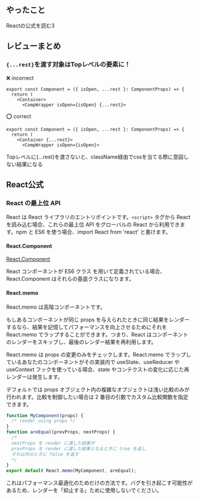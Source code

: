 ## やったこと
Reactの公式を読む3

## レビューまとめ
### `{...rest}`を渡す対象はTopレベルの要素に！
❌ incorrect
```tsx
export const Component = ({ isOpen, ...rest }: ComponentProps) => {
  return (
    <Container>
      <CompWrapper isOpen={isOpen} {...rest}>
```
⭕️ correct
```tsx
export const Component = ({ isOpen, ...rest }: ComponentProps) => {
  return (
    <Container {...rest}>
      <CompWrapper isOpen={isOpen}>
```

Topレベルに{...rest}を渡さないと、className経由でcssを当てる際に意図しない結果になる  


## React公式
### React の最上位 API

React は React ライブラリのエントリポイントです。`<script>` タグから React を読み込む場合、これらの最上位 API をグローバルの React から利用できます。npm と ES6 を使う場合、import React from 'react' と書けます。  

#### React.Component
[React.Component](https://ja.reactjs.org/docs/react-component.html)  

React コンポーネントが ES6 クラス を用いて定義されている場合、React.Component はそれらの基底クラスになります。  

#### React.memo
React.memo は高階コンポーネントです。

もしあるコンポーネントが同じ props を与えられたときに同じ結果をレンダーするなら、結果を記憶してパフォーマンスを向上させるためにそれを React.memo でラップすることができます。つまり、React はコンポーネントのレンダーをスキップし、最後のレンダー結果を再利用します。  

React.memo は props の変更のみをチェックします。React.memo でラップしているあなたのコンポーネントがその実装内で useState、useReducer や useContext フックを使っている場合、state やコンテクストの変化に応じた再レンダーは発生します。  

デフォルトでは props オブジェクト内の複雑なオブジェクトは浅い比較のみが行われます。比較を制御したい場合は 2 番目の引数でカスタム比較関数を指定できます。  

```jsx
function MyComponent(props) {
  /* render using props */
}
function areEqual(prevProps, nextProps) {
  /*
  nextProps を render に渡した結果が
  prevProps を render に渡した結果となるときに true を返し
  それ以外のときに false を返す
  */
}
export default React.memo(MyComponent, areEqual);
```

これはパフォーマンス最適化のためだけの方法です。バグを引き起こす可能性があるため、レンダーを「抑止する」ために使用しないでください。












